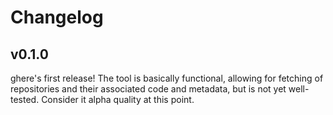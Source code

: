 # Changelog

## v0.1.0

ghere's first release! The tool is basically functional, allowing for fetching
of repositories and their associated code and metadata, but is not yet
well-tested. Consider it alpha quality at this point.
